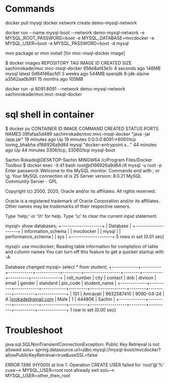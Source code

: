 # Commands
docker pull mysql
docker network create demo-mysql-network

docker run --name mysql-boot --network demo-mysql-network -e MYSQL_ROOT_PASSWORD=boot -e MYSQL_DATABASE=mvcdocker -e MYSQL_USER=boot -e MYSQL_PASSWORD=boot -d mysql

mvn package or mvn install [for mvc-msql-docker image]

$ docker images
REPOSITORY          TAG                 IMAGE ID            CREATED             SIZE
sachinrokade/mvc    mvc-msql-docker     956e8af43e1c        4 seconds ago       146MB
mysql               latest              0d64f46acfd1        3 weeks ago         544MB
openjdk             8-jdk-alpine        a3562aa0b991        15 months ago       105MB


docker run -p 8091:8091 --network demo-mysql-network  sachinrokade/mvc:mvc-msql-docker

# sql shell in container

$ docker ps
CONTAINER ID        IMAGE                              COMMAND                  CREATED             STATUS              PORTS                    NAMES
09fafaa5d489        sachinrokade/mvc:mvc-msql-docker   "java -jar /app.jar"     19 minutes ago      Up 19 minutes       0.0.0.0:8091->8091/tcp   loving_bhabha
d166926a9d84        mysql                              "docker-entrypoint.s…"   44 minutes ago      Up 44 minutes       3306/tcp, 33060/tcp      mysql-boot

Sachin Rokade@DESKTOP-Sachin MINGW64 /c/Program Files/Docker Toolbox
$ docker exec -it d1 bash
root@d166926a9d84:/#  mysql -u root -p
Enter password:
Welcome to the MySQL monitor.  Commands end with ; or \g.
Your MySQL connection id is 25
Server version: 8.0.21 MySQL Community Server - GPL

Copyright (c) 2000, 2020, Oracle and/or its affiliates. All rights reserved.

Oracle is a registered trademark of Oracle Corporation and/or its
affiliates. Other names may be trademarks of their respective
owners.

Type 'help;' or '\h' for help. Type '\c' to clear the current input statement.

mysql> show databases;
+--------------------+
| Database           |
+--------------------+
| information_schema |
| mvcdocker          |
| mysql              |
| performance_schema |
| sys                |
+--------------------+
5 rows in set (0.01 sec)

mysql> use mvcdocker;
Reading table information for completion of table and column names
You can turn off this feature to get a quicker startup with -A

Database changed
mysql> select * from student;
+-------------+----------+------------+------------+---------+------------------+--------+----------+----------+--------------+
| roll_number | city     | contact    | dob        | divison | email            | gender | standard | pin_code | student_name |
+-------------+----------+------------+------------+---------+------------------+--------+----------+----------+--------------+
|         101 | Amravati | 9632587410 | 9090-04-24 | A       |srokade@gmail.com | Male   |        1 | 444806   | Sachin       |
+-------------+----------+------------+------------+---------+------------------+--------+----------+----------+--------------+
1 row in set (0.00 sec)




# Troubleshoot 

java.sql.SQLNonTransientConnectionException: Public Key Retrieval is not allowed
solu= spring.datasource.url=jdbc:mysql://mysql-boot/mvcdocker?allowPublicKeyRetrieval=true&useSSL=false


ERROR 1396 (HY000) at line 1: Operation CREATE USER failed for 'root'@'%'
cuse--> MYSQL_USER=root   root allready exit
solu--> MYSQL_USER=other_then_root
